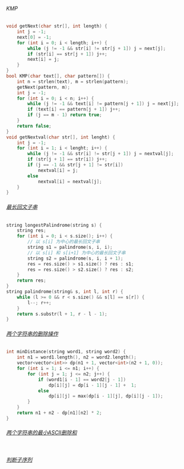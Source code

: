 ###### KMP

```c++
void getNext(char str[], int length) {
    int j = -1;
    next[0] = -1;
    for (int i = 0; i < length; i++) {
        while (j != -1 && str[i] != str[j + 1]) j = next[j];
        if (str[i] == str[j + 1]) j++;
        next[i] = j;
    }
}
bool KMP(char text[], char pattern[]) {
    int n = strlen(text), m = strlen(pattern);
    getNext(pattern, m);
    int j = -1;
    for (int i = 0; i < n; i++) {
        while (j != -1 && text[i] != pattern[j + 1]) j = next[j];
        if (text[i] == pattern[j + 1]) j++;
        if (j == m - 1) return true;
    }
    return false;
}
void getNextval(char str[], int lenght) {
    int j = -1;
    for (int i = 1; i < lenght; i++) {
        while (j != -1 && str[i] != str[j + 1]) j = nextval[j];
        if (str[j + 1] == str[i]) j++;
        if (j == -1 && str[j + 1] != str[i])
            nextval[i] = j;
        else
            nextval[i] = nextval[j];
    }
}
```

###### [最长回文子串](https://leetcode-cn.com/problems/longest-palindromic-substring/)

```c++
string longestPalindrome(string s) {
    string res;
    for (int i = 0; i < s.size(); i++) {
        // 以 s[i] 为中心的最长回文子串
        string s1 = palindrome(s, i, i);
        // 以 s[i] 和 s[i+1] 为中心的最长回文子串
        string s2 = palindrome(s, i, i + 1);
        res = res.size() > s1.size() ? res : s1;
        res = res.size() > s2.size() ? res : s2;
    }
    return res;
}
string palindrome(string& s, int l, int r) {
    while (l >= 0 && r < s.size() && s[l] == s[r]) {
        l--; r++;
    }
    return s.substr(l + 1, r - l - 1);
}
```

###### [两个字符串的删除操作](https://leetcode-cn.com/problems/delete-operation-for-two-strings/)

```c++
int minDistance(string word1, string word2) {
    int n1 = word1.length(), n2 = word2.length();
    vector<vector<int>> dp(n1 + 1, vector<int>(n2 + 1, 0));
    for (int i = 1; i <= n1; i++) {
        for (int j = 1; j <= n2; j++) {
            if (word1[i - 1] == word2[j - 1])
                dp[i][j] = dp[i - 1][j - 1] +  1;
            else
                dp[i][j] = max(dp[i - 1][j], dp[i][j - 1]);
        }
    }
    return n1 + n2 - dp[n1][n2] * 2;
}
```

###### [两个字符串的最小ASCII删除和](https://leetcode-cn.com/problems/minimum-ascii-delete-sum-for-two-strings/)

```c++

```

###### [判断子序列](https://leetcode-cn.com/problems/is-subsequence/)

```c++

```

